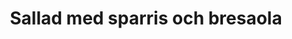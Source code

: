 ---
layout: recipe
title: "Sallad med sparris och bresaola"
description: "Ännu en sallad med sparris, denna gång även med bresaola och burrata. Jättegott!"
image: /assets/images/sallad-med-sparris-och-bresaola.webp

# Recipe-specific data
category: Sallad
servings: "2 portioner"
calories: 647

ingredients:
  - name: grön sparris, träiga ändar borttagna
    quantity: 250 g
  - name: bresaola, klippt eller riven i bitar
    quantity: 70 g
  - name: bladig salladsmix
    quantity: 100 g
  - name: burrata, delad i halvor
    quantity: 100 g
  - name: pinjenötter
    quantity: 40 g
  - name: körsbärstomater, halverade
    quantity: 10
  - section: "Palsternackschips"
    items:
      - name: palsternacka
        quantity: 1
      - name: olivolja
        quantity: ½ msk
      - name: flingsalt
        quantity: ¼ tsk
  - section: "Vinägrett"
    items:
      - name: olivolja
        quantity: 1 msk
      - name: pressad citron (ca 1 msk)
        quantity: ½
      - name: flytande honung
        quantity: ½ msk
      - name: vitlök, pressad
        quantity: ½ klyfta
      - name: salt & peppar
        quantity:
        
instructions:

- Sätt ugnen på 175°C.
- Skala palsternackan och hyvla den tunt med mandolin eller osthyvel.
- Blanda med olivolja och flingsalt och sprid ut skivorna på en bakpappersklädd plåt.
- Ställ in i mitten av ugnen 10–15 minuter. Håll koll så att de inte bränns!
- Rosta nötterna i en torr het stekpanna tills de fått en ljusbrun färg.
- Fyll stekpannan med ett par cm vatten och koka upp. Ha i sparrisen i ett lager och sjud i 2-3 minuter tills klar. Ta upp ur pannan med tång och doppa hastigt i en skål med iskallt vatten. Låt rinna av på hushållspapper. Skär den sedan i fjärdedelar.
- Skaka dressingen i en burk.
- Blanda salladen med hälften av dressingen och lägg upp på två tallrikar. Toppa med sparris, breseaola, burrata, pinjenötter, körsbärstomater och palsternackschips. Droppa över resterande dressing.

attribution: Baserat på ett recept från [Good Housekeeping](https://www.goodhousekeeping.com/uk/food/recipes/a538173/asparagus-burrata-and-prosciutto-salad/)

---